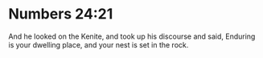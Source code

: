 # Numbers 24:21

And he looked on the Kenite, and took up his discourse and said, Enduring is your dwelling place, and your nest is set in the rock.
